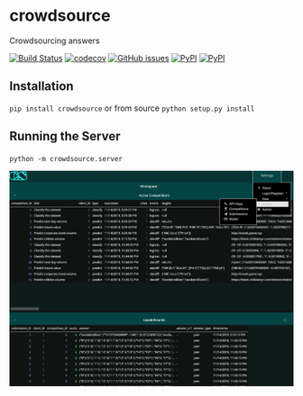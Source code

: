 # crowdsource
Crowdsourcing answers

[![Build Status](https://github.com/timkpaine/crowdsource/workflows/Build%20Status/badge.svg?branch=main)](https://github.com/timkpaine/crowdsource/actions?query=workflow%3A%22Build+Status%22)
[![codecov](https://codecov.io/gh/timkpaine/crowdsource/branch/main/graph/badge.svg)](https://codecov.io/gh/timkpaine/crowdsource)
[![GitHub issues](https://img.shields.io/github/issues/timkpaine/crowdsource.svg)]()
[![PyPI](https://img.shields.io/pypi/l/crowdsource.svg)](https://pypi.python.org/pypi/crowdsource)
[![PyPI](https://img.shields.io/pypi/v/crowdsource.svg)](https://pypi.python.org/pypi/crowdsource)

## Installation
`pip install crowdsource` or from source `python setup.py install`

## Running the Server
`python -m crowdsource.server`

![](https://raw.githubusercontent.com/timkpaine/crowdsource/master/docs/img/screenshot.png)
